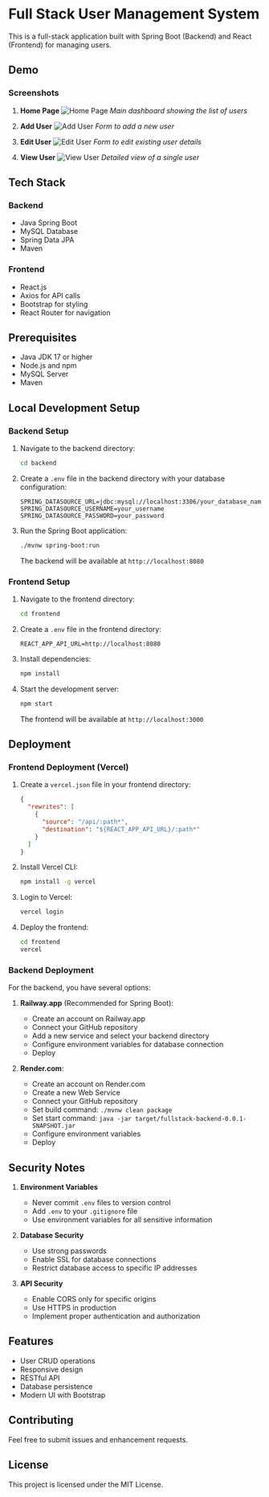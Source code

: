# Full Stack User Management System

This is a full-stack application built with Spring Boot (Backend) and React (Frontend) for managing users.

## Demo

### Screenshots
1. **Home Page**
   ![Home Page](screenshots/ss1.png)
   *Main dashboard showing the list of users*

2. **Add User**
   ![Add User](screenshots/ss2.png)
   *Form to add a new user*

3. **Edit User**
   ![Edit User](screenshots/ss3.png)
   *Form to edit existing user details*

4. **View User**
   ![View User](screenshots/ss4.png)
   *Detailed view of a single user*

## Tech Stack

### Backend
- Java Spring Boot
- MySQL Database
- Spring Data JPA
- Maven

### Frontend
- React.js
- Axios for API calls
- Bootstrap for styling
- React Router for navigation

## Prerequisites

- Java JDK 17 or higher
- Node.js and npm
- MySQL Server
- Maven

## Local Development Setup

### Backend Setup
1. Navigate to the backend directory:
   ```bash
   cd backend
   ```
2. Create a `.env` file in the backend directory with your database configuration:
   ```properties
   SPRING_DATASOURCE_URL=jdbc:mysql://localhost:3306/your_database_name
   SPRING_DATASOURCE_USERNAME=your_username
   SPRING_DATASOURCE_PASSWORD=your_password
   ```
3. Run the Spring Boot application:
   ```bash
   ./mvnw spring-boot:run
   ```
   The backend will be available at `http://localhost:8080`

### Frontend Setup
1. Navigate to the frontend directory:
   ```bash
   cd frontend
   ```
2. Create a `.env` file in the frontend directory:
   ```
   REACT_APP_API_URL=http://localhost:8080
   ```
3. Install dependencies:
   ```bash
   npm install
   ```
4. Start the development server:
   ```bash
   npm start
   ```
   The frontend will be available at `http://localhost:3000`

## Deployment

### Frontend Deployment (Vercel)
1. Create a `vercel.json` file in your frontend directory:
   ```json
   {
     "rewrites": [
       {
         "source": "/api/:path*",
         "destination": "${REACT_APP_API_URL}/:path*"
       }
     ]
   }
   ```

2. Install Vercel CLI:
   ```bash
   npm install -g vercel
   ```

3. Login to Vercel:
   ```bash
   vercel login
   ```

4. Deploy the frontend:
   ```bash
   cd frontend
   vercel
   ```

### Backend Deployment
For the backend, you have several options:

1. **Railway.app** (Recommended for Spring Boot):
   - Create an account on Railway.app
   - Connect your GitHub repository
   - Add a new service and select your backend directory
   - Configure environment variables for database connection
   - Deploy

2. **Render.com**:
   - Create an account on Render.com
   - Create a new Web Service
   - Connect your GitHub repository
   - Set build command: `./mvnw clean package`
   - Set start command: `java -jar target/fullstack-backend-0.0.1-SNAPSHOT.jar`
   - Configure environment variables
   - Deploy

## Security Notes

1. **Environment Variables**
   - Never commit `.env` files to version control
   - Add `.env` to your `.gitignore` file
   - Use environment variables for all sensitive information

2. **Database Security**
   - Use strong passwords
   - Enable SSL for database connections
   - Restrict database access to specific IP addresses

3. **API Security**
   - Enable CORS only for specific origins
   - Use HTTPS in production
   - Implement proper authentication and authorization

## Features
- User CRUD operations
- Responsive design
- RESTful API
- Database persistence
- Modern UI with Bootstrap

## Contributing
Feel free to submit issues and enhancement requests.

## License
This project is licensed under the MIT License. 

